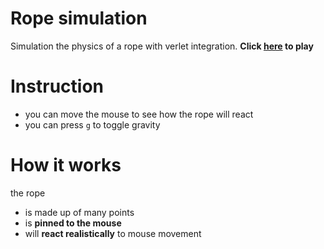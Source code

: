 # Rope simulation
Simulation the physics of a rope with verlet integration.
**Click [here](https://razinreaz.github.io/Rope-Simulation/) to play**
# Instruction
- you can move the mouse to see how the rope will react
- you can press `g` to toggle gravity
# How it works
the rope 
- is made up of many points
- is **pinned to the mouse**
- will **react realistically** to mouse movement
